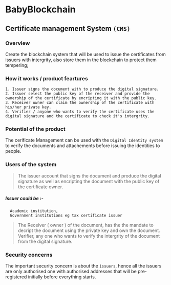 # BabyBlockchain
## Certificate management System `(CMS)`

### Overview
Create the blockchain system that will be used to issue the certificates from issuers with intergrity, 
also store them in the blockchain to protect them tempering;



### How it works / product feartures
```
1. Issuer signs the document with to produce the digital signature.
2. Issuer select the public key of the receiver and provide the ownership of the certificate by encripting it with the public key.
3. Receiver owner can claim the ownership of the certificate with his/her private key.
4. Verifier / anyone who wants to verify the certificate uses the digital signature and the certificate to check it's intergrity.

 ```

### Potential of the product
The cerificate Management can be used with the `Digital Identity system` to verify the documents and attachements before issuing the identities to people.


### Users of the system
> The issuer account that signs the document and produce the digital signature as well
   as encripting the document with the public key of the certificate owner.
   
   ##### Issuer could be :-
      Academic institution, 
      Government institutions eg tax certificate issuer 
      
 > The Receiver ( owner ) of the document, has the the mandate to decript the document using the private key and own the document.
 > Verifier, any one who wants to verify the intergrity of the document from the digital signature.

### Security concerns 

The important security concern is about the `issuers`, hence all the issuers are only authorised one with authorised addresses that will be pre-registered initially before everything starts.
